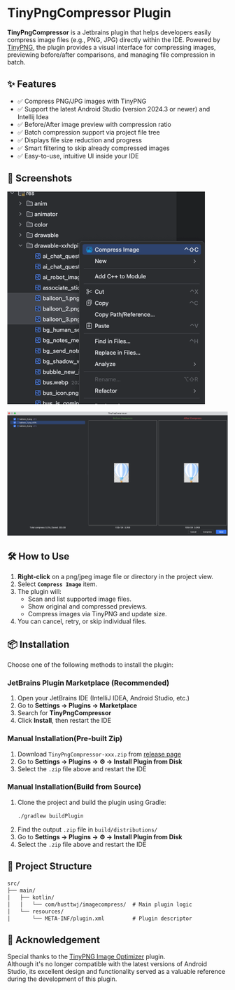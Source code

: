 # TinyPngCompressor Plugin

**TinyPngCompressor** is a Jetbrains plugin that helps developers easily compress image files (e.g., PNG, JPG) directly within the IDE. Powered by [TinyPNG](https://tinypng.com/), the plugin provides a visual interface for compressing images, previewing before/after comparisons, and managing file compression in batch.

## ✨ Features

- ✅ Compress PNG/JPG images with TinyPNG
- ✅ Support the latest Android Studio (version 2024.3 or newer) and Intellij Idea
- ✅ Before/After image preview with compression ratio
- ✅ Batch compression support via project file tree
- ✅ Displays file size reduction and progress
- ✅ Smart filtering to skip already compressed images
- ✅ Easy-to-use, intuitive UI inside your IDE

## 📸 Screenshots
![guide 1](images/guide_1.png)

![guide 2](images/guide_2.png)


## 🛠 How to Use

1. **Right-click** on a png/jpeg image file or directory in the project view.
2. Select **`Compress Image`** item.
3. The plugin will:
    - Scan and list supported image files.
    - Show original and compressed previews.
    - Compress images via TinyPNG and update size.
4. You can cancel, retry, or skip individual files.


## 📦 Installation

Choose one of the following methods to install the plugin:

### JetBrains Plugin Marketplace (Recommended)

1. Open your JetBrains IDE (IntelliJ IDEA, Android Studio, etc.)
2. Go to **Settings → Plugins → Marketplace**
3. Search for **TinyPngCompressor** 
4. Click **Install**, then restart the IDE

### Manual Installation(Pre-built Zip)

1. Download `TinyPngCompressor-xxx.zip` from [release page](https://github.com/hust-twj/TinyPngCompressor/releases)
2. Go to **Settings → Plugins → ⚙️ → Install Plugin from Disk**
3. Select the `.zip` file above and restart the IDE


### Manual Installation(Build from Source)

1. Clone the project and build the plugin using Gradle:
   ```bash
   ./gradlew buildPlugin
2. Find the output `.zip` file in `build/distributions/`
3. Go to **Settings → Plugins → ⚙️ → Install Plugin from Disk**
4. Select the `.zip` file above and restart the IDE


## 🧱 Project Structure
```declarative
src/
├── main/
│   ├── kotlin/
│   │   └── com/husttwj/imagecompress/  # Main plugin logic
│   └── resources/
│       └── META-INF/plugin.xml         # Plugin descriptor

```

## 🙏 Acknowledgement

Special thanks to the [TinyPNG Image Optimizer](https://plugins.jetbrains.com/plugin/11573-tinypng-image-optimizer/reviews) plugin.  
Although it's no longer compatible with the latest versions of Android Studio, its excellent design and functionality served as a valuable reference during the development of this plugin.
